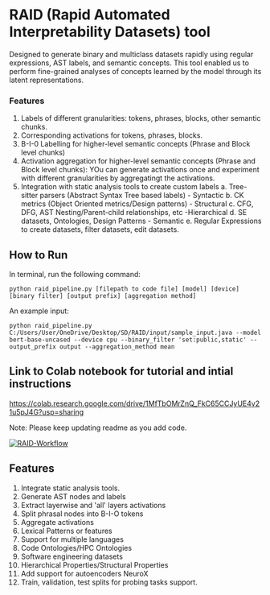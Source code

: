 # RAID (Rapid Automated Interpretability Datasets) tool
Designed to generate binary and multiclass datasets rapidly using regular expressions, AST labels, and semantic concepts. This tool enabled us to perform fine-grained analyses of concepts learned by the model through its latent representations. 

### Features
1. Labels of different granularities: tokens, phrases, blocks, other semantic chunks.
2. Corresponding activations for tokens, phrases, blocks.
4. B-I-0 Labelling for higher-level semantic concepts (Phrase and Block level chunks)
5. Activation aggregation for higher-level semantic concepts (Phrase and Block level chunks): YOu can generate activations once and experiment with different granularities by aggregatingt the activations.
6. Integration with static analysis tools to create custom labels
   a. Tree-sitter parsers (Abstract Syntax Tree based labels) - Syntactic
   b. CK metrics (Object Oriented metrics/Design patterns) - Structural
   c. CFG, DFG, AST Nesting/Parent-child relationships, etc -Hierarchical
   d. SE datasets, Ontologies, Design Patterns - Semantic
   e. Regular Expressions to create datasets, filter datasets, edit datasets.
   

## How to Run
In terminal, run the following command:
```
python raid_pipeline.py [filepath to code file] [model] [device] [binary filter] [output prefix] [aggregation method]
```
An example input:
```
python raid_pipeline.py C:/Users/User/OneDrive/Desktop/SD/RAID/input/sample_input.java --model bert-base-uncased --device cpu --binary_filter 'set:public,static' --output_prefix output --aggregation_method mean
```


## Link to Colab notebook for tutorial and intial instructions

https://colab.research.google.com/drive/1MfTbOMrZnQ_FkC65CCJyUE4v21u5pJ4G?usp=sharing

Note: Please keep updating readme as you add code. 


[![RAID-Workflow](https://github.com/user-attachments/assets/fdf16639-70f5-4f7e-b20b-762a5cdcaaba)](https://docs.google.com/drawings/d/1LEqqQ_1dJ7MWrBR_2kRZF71bF8Sv6TiDTebAvaGkFX0/edit?usp=sharing)

## Features
1. Integrate static analysis tools. 
2. Generate AST nodes and labels
3. Extract layerwise and 'all' layers activations
4. Split phrasal nodes into B-I-O tokens
5. Aggregate activations
6. Lexical Patterns or features
7. Support for multiple languages
8. Code Ontologies/HPC Ontologies
9. Software engineering datasets
10. Hierarchical Properties/Structural Properties
11. Add support for autoencoders NeuroX
12. Train, validation, test splits for probing tasks support.
